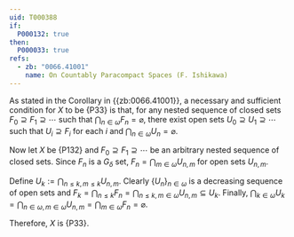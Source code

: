 ```yaml
---
uid: T000388
if:
  P000132: true
then:
  P000033: true
refs:
  - zb: "0066.41001"
    name: On Countably Paracompact Spaces (F. Ishikawa)
---
```


As stated in the Corollary in {{zb:0066.41001}}, a necessary and sufficient condition for $X$ to be {P33} is that, for any nested sequence of closed sets $F_0 \supseteq F_1 \supseteq \cdots$ such that $\bigcap_{n \in \omega} F_n = \varnothing$, there exist open sets $U_0 \supseteq U_1 \supseteq \cdots$ such that $U_i \supseteq F_i$ for each $i$ and $\bigcap_{n \in \omega} U_n = \varnothing$.

Now let $X$ be {P132} and $F_0 \supseteq F_1 \supseteq \cdots$ be an arbitrary nested sequence of closed sets.
Since $F_n$ is a $G_\delta$ set, $F_n = \bigcap_{m \in \omega} U_{n, m}$ for open sets $U_{n, m}$.

Define $U_k := \bigcap_{n \leq k, m \leq k} U_{n, m}$. Clearly $\left\{ U_n \right\}_{n \in \omega}$ is a decreasing sequence of open sets and $F_k = \bigcap_{n \leq k} F_n = \bigcap_{n \leq k, m \in \omega} U_{n, m} \subseteq U_k$.
Finally, $\bigcap_{k \in \omega} U_k = \bigcap_{n \in \omega, m \in \omega} U_{n, m} = \bigcap_{m \in \omega} F_n = \varnothing$.

Therefore, $X$ is {P33}.
